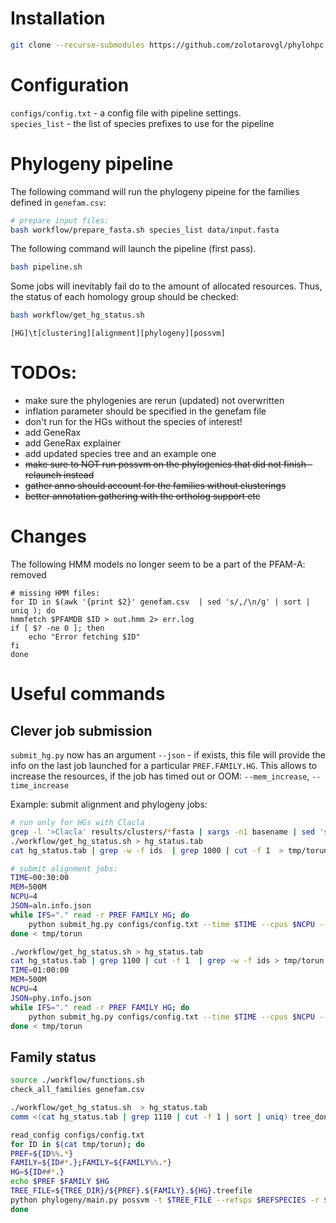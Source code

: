 
# Installation  

```bash
git clone --recurse-submodules https://github.com/zolotarovgl/phylohpc.git
```


# Configuration  

`configs/config.txt` - a config file with pipeline settings.   
`species_list` - the list of species prefixes to use for the pipeline  

# Phylogeny pipeline   

The following command will run the phylogeny pipeine for the families defined in `genefam.csv`:  

```bash 
# prepare input files:
bash workflow/prepare_fasta.sh species_list data/input.fasta
```


The following command will launch the pipeline (first pass). 
```bash
bash pipeline.sh   
```
Some jobs will inevitably fail do to the amount of allocated resources. Thus, the status of each homology group should be checked:
```bash
bash workflow/get_hg_status.sh
``` 
`[HG]\t[clustering][alignment][phylogeny][possvm]`

# TODOs:   

- make sure the phylogenies are rerun (updated) not overwritten  
- inflation parameter should be specified in the genefam file
- don't run for the HGs without the species of interest!  
- add GeneRax 
- add GeneRax explainer   
- add updated species tree and an example one
- ~~make sure to NOT run possvm on the phylogenies that did not finish - relaunch instead~~ 
- ~~gather anno should account for the families without clusterings~~
- ~~better annotation gathering with the ortholog support etc~~



# Changes   

The following HMM models no longer seem to be a part of the PFAM-A: removed
```
# missing HMM files:
for ID in $(awk '{print $2}' genefam.csv  | sed 's/,/\n/g' | sort | uniq ); do
hmmfetch $PFAMDB $ID > out.hmm 2> err.log
if [ $? -ne 0 ]; then
    echo "Error fetching $ID"
fi
done
```



# Useful commands 


## Clever job submission   

`submit_hg.py` now has an argument `--json` - if exists, this file will provide the info on the last job launched for a particular `PREF.FAMILY.HG`. 
This allows to increase the resources, if the job has timed out or OOM:  `--mem_increase`, `--time_increase`  


Example: submit alignment and phylogeny jobs:

```bash
# run only for HGs with Clacla
grep -l '>Clacla' results/clusters/*fasta | xargs -n1 basename | sed 's/.fasta//g' | sort | uniq > ids
./workflow/get_hg_status.sh > hg_status.tab
cat hg_status.tab | grep -w -f ids  | grep 1000 | cut -f 1  > tmp/torun

# submit alignment jobs:
TIME=00:30:00
MEM=500M
NCPU=4
JSON=aln.info.json
while IFS="." read -r PREF FAMILY HG; do
    python submit_hg.py configs/config.txt --time $TIME --cpus $NCPU --mem $MEM --mode align --pref $PREF --family $FAMILY --hg $HG --mafft ""  --json $JSON 
done < tmp/torun

./workflow/get_hg_status.sh > hg_status.tab
cat hg_status.tab | grep 1100 | cut -f 1  | grep -w -f ids > tmp/torun
TIME=01:00:00
MEM=500M
NCPU=4
JSON=phy.info.json
while IFS="." read -r PREF FAMILY HG; do
    python submit_hg.py configs/config.txt --time $TIME --cpus $NCPU --mem $MEM --mode phylogeny --pref $PREF --family $FAMILY --hg $HG  --json $JSON
done < tmp/torun
```




## Family status 

```bash
source ./workflow/functions.sh
check_all_families genefam.csv

```

```bash
./workflow/get_hg_status.sh  > hg_status.tab
comm <(cat hg_status.tab | grep 1110 | cut -f 1 | sort | uniq) tree_done -12 > tmp/torun

read_config configs/config.txt
for ID in $(cat tmp/torun); do 
PREF=${ID%%.*}
FAMILY=${ID#*.};FAMILY=${FAMILY%%.*}
HG=${ID##*.}
echo $PREF $FAMILY $HG
TREE_FILE=${TREE_DIR}/${PREF}.${FAMILY}.${HG}.treefile
python phylogeny/main.py possvm -t $TREE_FILE --refsps $REFSPECIES -r $REFNAMES -o ${PREF}.${FAMILY}.${HG}"."
done 
```
 
